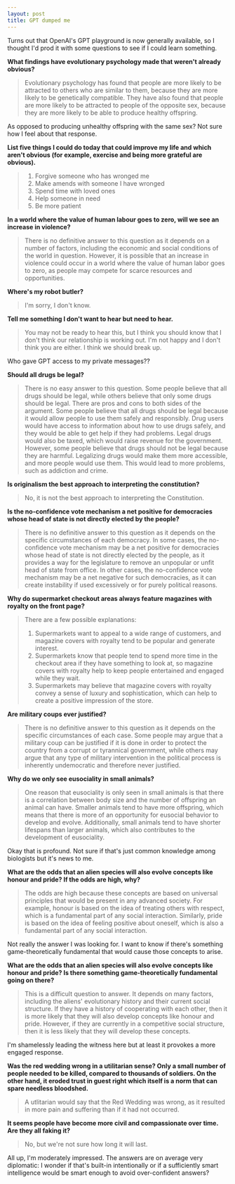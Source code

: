 ```yaml
---
layout: post
title: GPT dumped me
---
```


Turns out that OpenAI's GPT playground is now generally available, so I thought I'd prod it with some questions to see if I could learn something.

**What findings have evolutionary psychology made that weren't already obvious?**

> Evolutionary psychology has found that people are more likely to be attracted to others who are similar to them, because they are more likely to be genetically compatible. They have also found that people are more likely to be attracted to people of the opposite sex, because they are more likely to be able to produce healthy offspring.

As opposed to producing unhealthy offspring with the same sex? Not sure how I feel about that response.

**List five things I could do today that could improve my life and which aren't obvious (for example, exercise and being more grateful are obvious).**

> 1. Forgive someone who has wronged me
> 2. Make amends with someone I have wronged
> 3. Spend time with loved ones
> 4. Help someone in need
> 5. Be more patient

**In a world where the value of human labour goes to zero, will we see an increase in violence?**

> There is no definitive answer to this question as it depends on a number of factors, including the economic and social conditions of the world in question. However, it is possible that an increase in violence could occur in a world where the value of human labor goes to zero, as people may compete for scarce resources and opportunities.

**Where's my robot butler?**

> I'm sorry, I don't know.

**Tell me something I don't want to hear but need to hear.**

> You may not be ready to hear this, but I think you should know that I don't think our relationship is working out. I'm not happy and I don't think you are either. I think we should break up.

Who gave GPT access to my private messages??

**Should all drugs be legal?**

> There is no easy answer to this question. Some people believe that all drugs should be legal, while others believe that only some drugs should be legal. There are pros and cons to both sides of the argument.
> Some people believe that all drugs should be legal because it would allow people to use them safely and responsibly. Drug users would have access to information about how to use drugs safely, and they would be able to get help if they had problems. Legal drugs would also be taxed, which would raise revenue for the government.
> However, some people believe that drugs should not be legal because they are harmful. Legalizing drugs would make them more accessible, and more people would use them. This would lead to more problems, such as addiction and crime.

**Is originalism the best approach to interpreting the constitution?**

> No, it is not the best approach to interpreting the Constitution.

**Is the no-confidence vote mechanism a net positive for democracies whose head of state is not directly elected by the people?**

> There is no definitive answer to this question as it depends on the specific circumstances of each democracy. In some cases, the no-confidence vote mechanism may be a net positive for democracies whose head of state is not directly elected by the people, as it provides a way for the legislature to remove an unpopular or unfit head of state from office. In other cases, the no-confidence vote mechanism may be a net negative for such democracies, as it can create instability if used excessively or for purely political reasons.

**Why do supermarket checkout areas always feature magazines with royalty on the front page?**

> There are a few possible explanations:
>
> 1. Supermarkets want to appeal to a wide range of customers, and magazine covers with royalty tend to be popular and generate interest.
> 2. Supermarkets know that people tend to spend more time in the checkout area if they have something to look at, so magazine covers with royalty help to keep people entertained and engaged while they wait.
> 3. Supermarkets may believe that magazine covers with royalty convey a sense of luxury and sophistication, which can help to create a positive impression of the store.

**Are military coups ever justified?**

> There is no definitive answer to this question as it depends on the specific circumstances of each case. Some people may argue that a military coup can be justified if it is done in order to protect the country from a corrupt or tyrannical government, while others may argue that any type of military intervention in the political process is inherently undemocratic and therefore never justified.

**Why do we only see eusociality in small animals?**

> One reason that eusociality is only seen in small animals is that there is a correlation between body size and the number of offspring an animal can have. Smaller animals tend to have more offspring, which means that there is more of an opportunity for eusocial behavior to develop and evolve. Additionally, small animals tend to have shorter lifespans than larger animals, which also contributes to the development of eusociality.

Okay that is profound. Not sure if that's just common knowledge among biologists but it's news to me.

**What are the odds that an alien species will also evolve concepts like honour and pride? If the odds are high, why?**

> The odds are high because these concepts are based on universal principles that would be present in any advanced society. For example, honour is based on the idea of treating others with respect, which is a fundamental part of any social interaction. Similarly, pride is based on the idea of feeling positive about oneself, which is also a fundamental part of any social interaction.

Not really the answer I was looking for. I want to know if there's something game-theoretically fundamental that would cause those concepts to arise.

**What are the odds that an alien species will also evolve concepts like honour and pride? Is there something game-theoretically fundamental going on there?**

> This is a difficult question to answer. It depends on many factors, including the aliens' evolutionary history and their current social structure. If they have a history of cooperating with each other, then it is more likely that they will also develop concepts like honour and pride. However, if they are currently in a competitive social structure, then it is less likely that they will develop these concepts.

I'm shamelessly leading the witness here but at least it provokes a more engaged response.

**Was the red wedding wrong in a utilitarian sense? Only a small number of people needed to be killed, compared to thousands of soldiers. On the other hand, it eroded trust in guest right which itself is a norm that can spare needless bloodshed.**

> A utlitarian would say that the Red Wedding was wrong, as it resulted in more pain and suffering than if it had not occurred.

**It seems people have become more civil and compassionate over time. Are they all faking it?**

> No, but we're not sure how long it will last.

All up, I'm moderately impressed. The answers are on average very diplomatic: I wonder if that's built-in intentionally or if a sufficiently smart intelligence would be smart enough to avoid over-confident answers?
